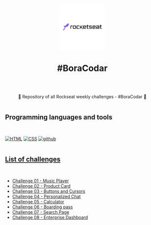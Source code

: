 <div align="center">
  <kbd>
    <img align="" width="150px" src="/logo.png">
  </kbd>
  
 # #BoraCodar

<br /><br />

:rocket:	Repository of all Rockseat weekly challenges - #BoraCodar :rocket:	<br /><br />

</div> 

## Programming languages and tools
<br />
<p align="left">
  <a href="https://github.com/Zwiicker?tab=repositories&q=&type=&language=html&sort="><img src="https://img.shields.io/badge/HTML5-E34F26?style=for-the-badge&logo=html5&logoColor=white" alt="HTML"/></a>
   <a href="https://github.com/Zwiicker?tab=repositories&q=&type=&language=css&sort="><img src="https://img.shields.io/badge/CSS-239120?&style=for-the-badge&logo=css3&logoColor=white" alt="CSS"/></a>
  <a href="https://github.com/">
  <img src="https://img.shields.io/badge/GitHub-100000?style=for-the-badge&logo=github&logoColor=white" alt="github"/><br /><br />
</p>

<h2>List of challenges</h2>
<br>
<ul>
    <li><a href="https://desafios-rockseat-bora-codar-pcunfjs9l-zwiicker.vercel.app/">Challenge 01 - Music Player</a></li>
    <li><a href="https://desafios-rockseat-bora-codar-02-git-main-zwiicker.vercel.app">Challenge 02 - Product Card</a></li>
    <li><a href="https://desafios-rockseat-bora-codar-m7vf-git-main-zwiicker.vercel.app/">Challenge 03 - Buttons and Cursors</a></li>
    <li><a href="">Challenge 04 - Personalized Chat</a></li>
    <li><a href="">Challenge 05 - Calculator</a></li>
    <li><a href="">Challenge 06 - Boarding pass</a></li>
    <li><a href="">Challenge 07 - Search Page</a></li>
    <li><a href="">Challenge 08 - Enterprise Dashboard</a></li>
</ul>
<br>
